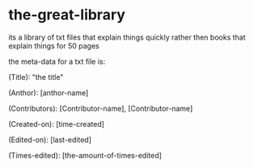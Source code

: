 # the-great-library
its a library of txt files that explain things quickly rather then books that explain things for 50 pages

the meta-data for a txt file is:

(Title): "the title"

(Anthor): [anthor-name]

(Contributors): [Contributor-name], [Contributor-name]

(Created-on): [time-created]

(Edited-on): [last-edited]

(Times-edited): [the-amount-of-times-edited]
